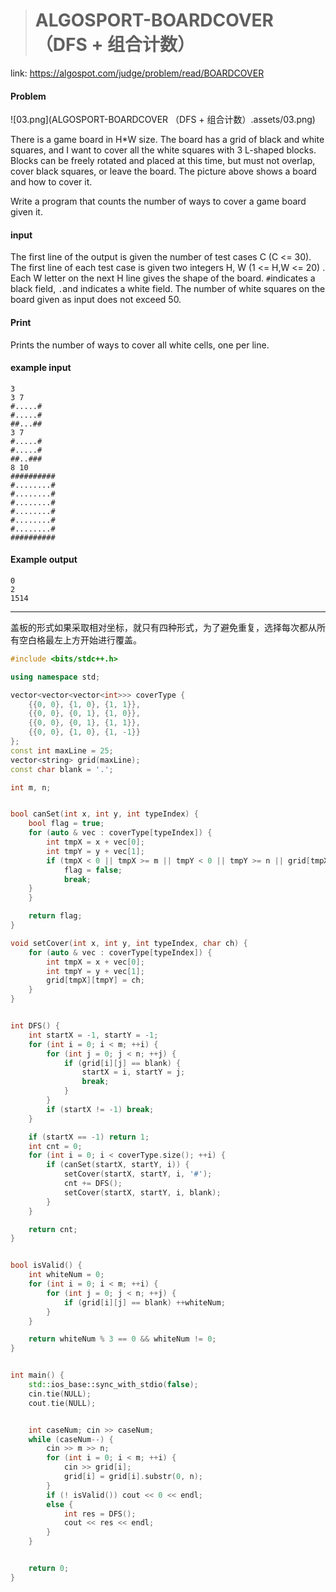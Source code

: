 > # ALGOSPORT-BOARDCOVER （DFS + 组合计数）

link: https://algospot.com/judge/problem/read/BOARDCOVER

#### Problem



![03.png](ALGOSPORT-BOARDCOVER （DFS + 组合计数）.assets/03.png)

There is a game board in H*W size. The board has a grid of black and white squares, and I want to cover all the white squares with 3 L-shaped blocks. Blocks can be freely rotated and placed at this time, but must not overlap, cover black squares, or leave the board. The picture above shows a board and how to cover it.

Write a program that counts the number of ways to cover a game board given it.



#### input



The first line of the output is given the number of test cases C (C <= 30). The first line of each test case is given two integers H, W (1 <= H,W <= 20) . Each W letter on the next H line gives the shape of the board. `#`indicates a black field, `.`and indicates a white field. The number of white squares on the board given as input does not exceed 50.



#### Print



Prints the number of ways to cover all white cells, one per line.



#### example input

```
3 
3 7 
#.....# 
#.....#
##...## 
3 7
#.....#
#.....#
##..### 
8 10 
########## 
#........# 
#........#
#........#
#........#
#........#
#........#
##########
```

#### Example output

```
0
2
1514
```

-----

盖板的形式如果采取相对坐标，就只有四种形式，为了避免重复，选择每次都从所有空白格最左上方开始进行覆盖。

```c++
#include <bits/stdc++.h>

using namespace std;

vector<vector<vector<int>>> coverType {
	{{0, 0}, {1, 0}, {1, 1}},
	{{0, 0}, {0, 1}, {1, 0}},
	{{0, 0}, {0, 1}, {1, 1}},
	{{0, 0}, {1, 0}, {1, -1}}
};
const int maxLine = 25;
vector<string> grid(maxLine);
const char blank = '.';

int m, n;


bool canSet(int x, int y, int typeIndex) {
	bool flag = true;
	for (auto & vec : coverType[typeIndex]) {
		int tmpX = x + vec[0];
		int tmpY = y + vec[1];
		if (tmpX < 0 || tmpX >= m || tmpY < 0 || tmpY >= n || grid[tmpX][tmpY] != blank) {
			flag = false;
			break;
	}
	}

	return flag;
}

void setCover(int x, int y, int typeIndex, char ch) {
	for (auto & vec : coverType[typeIndex]) {
		int tmpX = x + vec[0];
		int tmpY = y + vec[1];
		grid[tmpX][tmpY] = ch;
	}
}


int DFS() {
	int startX = -1, startY = -1;
	for (int i = 0; i < m; ++i) {
		for (int j = 0; j < n; ++j) {
			if (grid[i][j] == blank) {
				startX = i, startY = j;
				break;
			}
		}
		if (startX != -1) break;
	}

	if (startX == -1) return 1;
	int cnt = 0;
	for (int i = 0; i < coverType.size(); ++i) {
		if (canSet(startX, startY, i)) {
			setCover(startX, startY, i, '#');
			cnt += DFS();
			setCover(startX, startY, i, blank);
		}
	}

	return cnt;
}


bool isValid() {
	int whiteNum = 0;
	for (int i = 0; i < m; ++i) {
		for (int j = 0; j < n; ++j) {
			if (grid[i][j] == blank) ++whiteNum;
		}
	}

	return whiteNum % 3 == 0 && whiteNum != 0;
}


int main() {
    std::ios_base::sync_with_stdio(false);
    cin.tie(NULL);
    cout.tie(NULL);


    int caseNum; cin >> caseNum;
    while (caseNum--) {
    	cin >> m >> n;
    	for (int i = 0; i < m; ++i) {
    		cin >> grid[i];
			grid[i] = grid[i].substr(0, n);
    	} 
    	if (! isValid()) cout << 0 << endl;
    	else {
    		int res = DFS();
			cout << res << endl; 
    	}
    }


    return 0;
}

```


